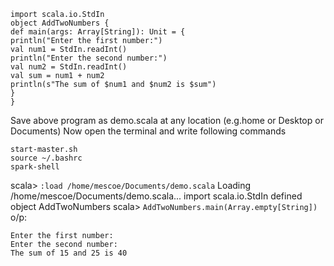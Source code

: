 ```
import scala.io.StdIn
object AddTwoNumbers {
def main(args: Array[String]): Unit = {
println("Enter the first number:")
val num1 = StdIn.readInt()
println("Enter the second number:")
val num2 = StdIn.readInt()
val sum = num1 + num2
println(s"The sum of $num1 and $num2 is $sum")
}
}
```
Save above program as demo.scala at any location (e.g.home or Desktop or Documents)
Now open the terminal and write following commands
```
start-master.sh
source ~/.bashrc
spark-shell
```
scala> `:load /home/mescoe/Documents/demo.scala`
    Loading /home/mescoe/Documents/demo.scala...
    import scala.io.StdIn
    defined object AddTwoNumbers
scala> `AddTwoNumbers.main(Array.empty[String])`
o/p:
```
Enter the first number:
Enter the second number:
The sum of 15 and 25 is 40
```
